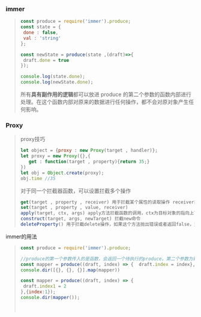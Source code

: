 ### immer

>```javascript
>const produce = require('immer').produce;
>const state = {
>  done : false,
>  val : 'string'
>};
>
>const newState = produce(state ,(draft)=>{
>  draft.done = true
>});
>
>console.log(state.done);
>console.log(newState.done);
>```
>
>所有**具有副作用的逻辑**都可以放进 produce 的第二个参数的函数内部进行处理。在这个函数内部对原来的数据进行任何操作，都不会对原对象产生任何影响。

### Proxy

>proxy技巧
>
>```javascript
>let object = {proxy : new Proxy(target , handler)};
>let proxy = new Proxy({},{
>    get : function(target , property){return 35;}
>})
>let obj = Object.create(proxy);
>obj.time //35
>```
>
>对于同一个拦截器函数，可以设置拦截多个操作
>
>```javascript
>get(target , property , receiver) 用于拦截某个属性的读取操作 receiver指向原始的读操作所在的对象
>set(target , property , value, receiver)
>apply(target, ctx, args) apply方法拦截函数的调用，ctx为目标对象的指向上下文
>construct(target, args, newTarget) 拦截new命令
>deleteProperty() 用于拦截delete操作，如果这个方法抛出错误或者返回false，当前属性就无法被delete命令删除
>```

immer的用法

>```javascript
>const produce = require('immer').produce;
>
>//produce的第一个参数传入的是函数，会返回一个待执行的produce。第二个参数为默认传入的draft值
>const mapper = produce((draft, index) => {  draft.index = index},[]);
>console.dir([{}, {}, {}].map(mapper))
>
>const mapper = produce((draft, index) => {
>  draft.index1 = 2
>},{index:1});
>console.dir(mapper());
>```
>
>​	